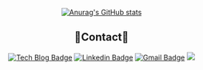 <div align='center'>
  
 [![Anurag's GitHub stats](https://github-readme-stats.vercel.app/api?username=l4279625)](https://github.com/l4279625/github-readme-stats)
 ## :wave:Contact:wave:
  
 [![Tech Blog Badge](http://img.shields.io/badge/-Tech%20blog-black?style=flat-square&logo=github&link=https://l4279625.tistory.com/)](https://l4279625.tistory.com/)
 [![Linkedin Badge](https://img.shields.io/badge/-LinkedIn-blue?style=flat-square&logo=Linkedin&logoColor=white&link=https://www.linkedin.com/in/giwon-lim-7b3847191/)](https://www.linkedin.com/in/giwon-lim-7b3847191/)
 [![Gmail Badge](https://img.shields.io/badge/Gmail-d14836?style=flat-square&logo=Gmail&logoColor=white&link=mailto:l4279625@gmail.com)](mailto:l4279626@gmail.com)
 <a href="https://www.instagram.com/giwon1126/"><img src="https://img.shields.io/badge/Instagram-E4405F?style=flat-square&logo=Instagram&logoColor=white&link=https://www.instagram.com/hye_inisfree/"/></a>

  


  
</div>
